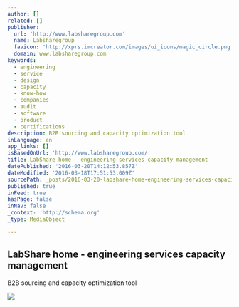 ```yaml
---
author: []
related: []
publisher:
  url: 'http://www.labsharegroup.com'
  name: Labsharegroup
  favicon: 'http://xprs.imcreator.com/images/ui_icons/magic_circle.png'
  domain: www.labsharegroup.com
keywords:
  - engineering
  - service
  - design
  - capacity
  - know-how
  - companies
  - audit
  - software
  - product
  - certifications
description: B2B sourcing and capacity optimization tool
inLanguage: en
app_links: []
isBasedOnUrl: 'http://www.labsharegroup.com/'
title: LabShare home - engineering services capacity management
datePublished: '2016-03-20T14:12:53.857Z'
dateModified: '2016-03-18T17:51:53.009Z'
sourcePath: _posts/2016-03-20-labshare-home-engineering-services-capacity-management.md
published: true
inFeed: true
hasPage: false
inNav: false
_context: 'http://schema.org'
_type: MediaObject

---
```

<article style=""><h1>LabShare home - engineering services capacity management</h1><p>B2B sourcing and capacity optimization tool</p><img src="https://lh3.googleusercontent.com/FGNc2krbYTBF8fVErUeLVPZO7kZSt4kZ-qB9KQFiFmS3576llodaHcFKlwoYqxB6ga3xTuuLTFYGz3MtSuk" /></article>